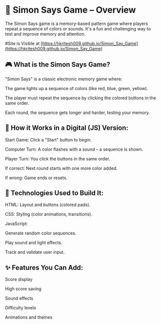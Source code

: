 # 🧠 Simon Says Game – Overview
The Simon Says game is a memory-based pattern game where players repeat a sequence of colors or sounds. It's a fun and challenging way to test and improve memory and attention.

#Site is Visible at 
[https://hkritesh009.github.io/Simon_Say_Game](https://hkritesh009.github.io/Simon_Say_Game)

## 🎮 What is the Simon Says Game?
"Simon Says" is a classic electronic memory game where:

The game lights up a sequence of colors (like red, blue, green, yellow).

The player must repeat the sequence by clicking the colored buttons in the same order.

Each round, the sequence gets longer and harder, testing your memory.

## 🔧 How it Works in a Digital (JS) Version:
Start Game: Click a "Start" button to begin.

Computer Turn: A color flashes with a sound – a sequence is shown.

Player Turn: You click the buttons in the same order.

If correct: Next round starts with one more color added.

If wrong: Game ends or resets.

## 🧱 Technologies Used to Build It:
HTML: Layout and buttons (colored pads).

CSS: Styling (color animations, transitions).

JavaScript:

Generate random color sequences.

Play sound and light effects.

Track and validate user input.

## ✨ Features You Can Add:
Score display

High score saving

Sound effects

Difficulty levels

Animations and themes
